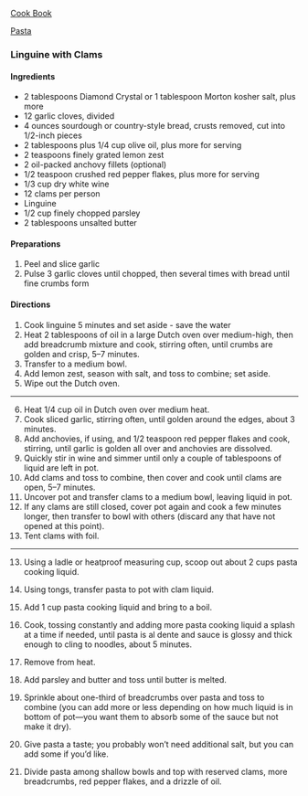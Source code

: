 [Cook Book](https://github.com/vmsmith/CookBook/blob/master/README.md)  

[Pasta](https://github.com/vmsmith/CookBook/blob/master/pasta.md)  

### Linguine with Clams  

#### Ingredients  

* 2 tablespoons Diamond Crystal or 1 tablespoon Morton kosher salt, plus more
* 12 garlic cloves, divided
* 4 ounces sourdough or country-style bread, crusts removed, cut into 1/2-inch pieces
* 2 tablespoons plus 1/4 cup olive oil, plus more for serving
* 2 teaspoons finely grated lemon zest
* 2 oil-packed anchovy fillets (optional)
* 1/2 teaspoon crushed red pepper flakes, plus more for serving
* 1/3 cup dry white wine
* 12 clams per person
* Linguine  
* 1/2 cup finely chopped parsley
* 2 tablespoons unsalted butter

#### Preparations   

1. Peel and slice garlic  
2. Pulse 3 garlic cloves until chopped, then several times with bread until fine crumbs form


#### Directions  

1. Cook linguine 5 minutes and set aside - save the water    
2. Heat 2 tablespoons of oil in a large Dutch oven over medium-high, then add breadcrumb mixture and cook, stirring often, until crumbs are golden and crisp, 5–7 minutes. 
3. Transfer to a medium bowl. 
4. Add lemon zest, season with salt, and toss to combine; set aside.
5. Wipe out the Dutch oven.
-----  

6. Heat 1/4 cup oil in Dutch oven over medium heat.  
7. Cook sliced garlic, stirring often, until golden around the edges, about 3 minutes.   
8. Add anchovies, if using, and 1/2 teaspoon red pepper flakes and cook, stirring, until garlic is golden all over and anchovies are dissolved.  
9. Quickly stir in wine and simmer until only a couple of tablespoons of liquid are left in pot.  
10. Add clams and toss to combine, then cover and cook until clams are open, 5–7 minutes.  
11. Uncover pot and transfer clams to a medium bowl, leaving liquid in pot. 
12. If any clams are still closed, cover pot again and cook a few minutes longer, then transfer to bowl with others (discard any that have not opened at this point).  
12. Tent clams with foil.

-----  

13. Using a ladle or heatproof measuring cup, scoop out about 2 cups pasta cooking liquid. 
14. Using tongs, transfer pasta to pot with clam liquid.  
15. Add 1 cup pasta cooking liquid and bring to a boil.  
16. Cook, tossing constantly and adding more pasta cooking liquid a splash at a time if needed, until pasta is al dente and sauce is glossy and thick enough to cling to noodles, about 5 minutes.

17. Remove from heat. 
18. Add parsley and butter and toss until butter is melted.  
19. Sprinkle about one-third of breadcrumbs over pasta and toss to combine (you can add more or less depending on how much liquid is in bottom of pot—you want them to absorb some of the sauce but not make it dry).  
20. Give pasta a taste; you probably won’t need additional salt, but you can add some if you’d like. 
21. Divide pasta among shallow bowls and top with reserved clams, more breadcrumbs, red pepper flakes, and a drizzle of oil.
